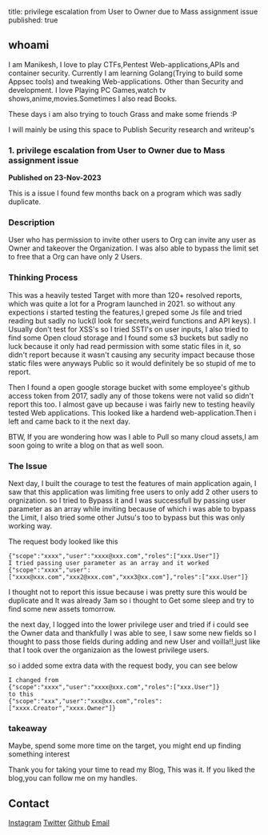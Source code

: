 title: privilege escalation from User to Owner due to Mass assignment issue
published: true

## whoami
I am Manikesh, I love to play CTFs,Pentest Web-applications,APIs and container security.
Currently I am learning Golang(Trying to build some Appsec tools) and tweaking Web-applications.
Other than Security and development. I love Playing PC Games,watch tv shows,anime,movies.Sometimes I also read Books.

These days i am also trying to touch Grass and make some friends :P

I will mainly be using this space to Publish Security research and writeup's
### 1. privilege escalation from User to Owner due to Mass assignment issue 
**Published on 23-Nov-2023**

This is a issue I found few months back on a program which was sadly duplicate.

### Description
User who has permission to invite other users to Org can invite any user as Owner and takeover the Organization.
I was also able to bypass the limit set to free that a Org can have only 2 Users.

### Thinking Process 
This was a heavily tested Target with more than 120+ resolved reports, which was quite a lot for a Program launched in 2021.
so without any expections i started testing the features,I greped some Js file and tried reading but sadly no luck(I look for secrets,weird functions and API keys). I Usually don't test for XSS's so I tried SSTI's on user inputs, I also tried to find some Open cloud storage and I found some s3 buckets but sadly no
luck because it only had read permission with some static files in it, so didn't report because it wasn't causing any security impact because those 
static files were anyways Public so it would definitely be so stupid of me to report.

Then I found a open google storage bucket with some employee's github access token from 2017, sadly any of those tokens were not valid so didn't report
this too. I almost gave up because i was fairly new to testing heavily tested Web applications. This looked like a hardend web-application.Then i left and came back to it the next day.

BTW, If you are wondering how was I able to Pull so many cloud assets,I am soon going to write a blog on that as well soon.
### The Issue 

Next day, I built the courage to test the features of main application again, I saw that this application was limiting free users to only add 
2 other users to orgnization. so I tried to Bypass it and I was successfull by passing user parameter as an array while inviting because of which i was able to bypass the Limit, I also tried some other Jutsu's too to bypass but this was only working way.

The request body looked like this
```
{"scope":"xxxx","user":"xxxx@xxx.com","roles":["xxx.User"]}
I tried passing user parameter as an array and it worked
{"scope":"xxxx","user":["xxxx@xxx.com","xxx2@xxx.com","xxx3@xx.com"],"roles":["xxx.User"]}
```
I thought not to report this issue because i was pretty sure this would be duplicate and It was already 3am so i thought to Get some sleep and try to find some new assets tomorrow.

the next day, I logged into the lower privilege user and tried if i could see the Owner data and thankfully I was able to see, I saw some new fields so I thought to pass those fields during adding and new User and voilla!!,just like that I took over the organizaion as the lowest privilege users.

so i added some extra data with the request body, you can see below
```
I changed from
{"scope":"xxxx","user":"xxxx@xxx.com","roles":["xxx.User"]}
to this
{"scope":"xxx","user":"xxx@xx.com","roles":["xxxx.Creator","xxxx.Owner"]}
```
### takeaway 
Maybe, spend some more time on the target, you might end up finding something interest


Thank you for taking your time to read my Blog,
This was it. If you liked the blog,you can follow me on my handles.



## Contact 
[Instagram](https://www.instagram.com/manikeshh/)  [Twitter](https://twitter.com/X71n0/)  [Github](https://github.com/Manikeshhhh)
[Email](offsecmanikesh@gmail.com)
